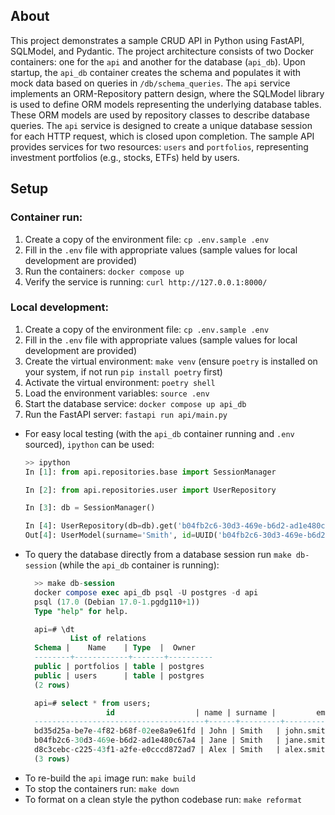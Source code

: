 ## About

This project demonstrates a sample CRUD API in Python using FastAPI, SQLModel, and Pydantic. The project architecture consists of two Docker containers: one for the `api` and another for the database (`api_db`). Upon startup, the `api_db` container creates the schema and populates it with mock data based on queries in `/db/schema_queries`. The `api` service implements an ORM-Repository pattern design, where the SQLModel library is used to define ORM models representing the underlying database tables. These ORM models are used by repository classes to describe database queries. The `api` service is designed to create a unique database session for each HTTP request, which is closed upon completion. The sample API provides services for two resources: `users` and `portfolios`, representing investment portfolios (e.g., stocks, ETFs) held by users.

## Setup

### Container run:
1. Create a copy of the environment file: `cp .env.sample .env`
2. Fill in the `.env` file with appropriate values (sample values for local development are provided)
3. Run the containers: `docker compose up`
4. Verify the service is running: `curl http://127.0.0.1:8000/`

### Local development:
1. Create a copy of the environment file: `cp .env.sample .env`
2. Fill in the `.env` file with appropriate values (sample values for local development are provided)
3. Create the virtual environment: `make venv` (ensure `poetry` is installed on your system, if not run `pip install poetry` first)
4. Activate the virtual environment: `poetry shell`
5. Load the environment variables: `source .env`
6. Start the database service: `docker compose up api_db`
7. Run the FastAPI server: `fastapi run api/main.py`
 
* For easy local testing (with the `api_db` container running and `.env` sourced), `ipython` can be used:
    ```python
    >> ipython
    In [1]: from api.repositories.base import SessionManager

    In [2]: from api.repositories.user import UserRepository

    In [3]: db = SessionManager()

    In [4]: UserRepository(db=db).get('b04fb2c6-30d3-469e-b6d2-ad1e480c67a4')
    Out[4]: UserModel(surname='Smith', id=UUID('b04fb2c6-30d3-469e-b6d2-ad1e480c67a4'), name='Jane', email='jane.smith@example.com', plan=<SubscriptionPlan.PREMIUM: 'premium'>)
    ```
* To query the database directly from a database session run `make db-session` (while the `api_db` container is running):
  ```sql
    >> make db-session
    docker compose exec api_db psql -U postgres -d api
    psql (17.0 (Debian 17.0-1.pgdg110+1))
    Type "help" for help.

    api=# \dt
            List of relations
    Schema |    Name    | Type  |  Owner   
    --------+------------+-------+----------
    public | portfolios | table | postgres
    public | users      | table | postgres
    (2 rows)

    api=# select * from users;
                    id                  | name | surname |         email          |   plan   
    --------------------------------------+------+---------+------------------------+----------
    bd35d25a-be7e-4f82-b68f-02ee8a9e61fd | John | Smith   | john.smith@example.com | freemium
    b04fb2c6-30d3-469e-b6d2-ad1e480c67a4 | Jane | Smith   | jane.smith@example.com | premium
    d8c3cebc-c225-43f1-a2fe-e0cccd872ad7 | Alex | Smith   | alex.smith@example.com | gold
    (3 rows)
  ```
* To re-build the `api` image run: `make build`
* To stop the containers run: `make down`
* To format on a clean style the python codebase run: `make reformat`